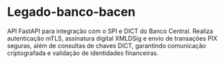 # Legado-banco-bacen
API FastAPI para integração com o SPI e DICT do Banco Central. Realiza autenticação mTLS, assinatura digital XMLDSig e envio de transações PIX seguras, além de consultas de chaves DICT, garantindo comunicação criptografada e validação de identidades financeiras.
